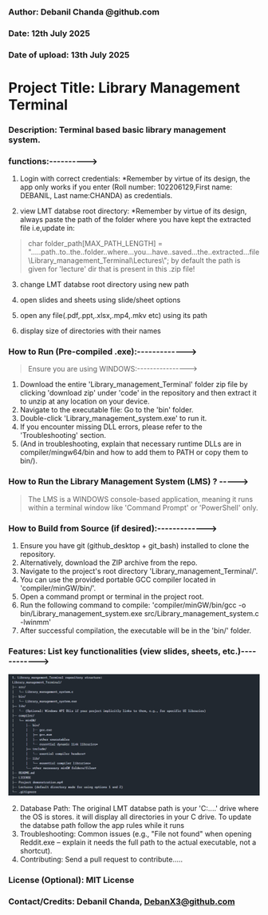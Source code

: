### Author: Debanil Chanda @github.com
### Date: 12th July 2025
### Date of upload: 13th July 2025


# Project Title: Library Management Terminal
### Description: Terminal based basic library management system.


### functions:---------->

1. Login with correct credentials: *Remember by virtue of its design, the app only works if you enter (Roll number: 102206129,First name: DEBANIL, Last name:CHANDA) as credentials.
   
2. view LMT databse root directory: *Remember by virtue of its design, always paste the path of the folder where you have kept the extracted file i.e,update in:
>char folder_path[MAX_PATH_LENGTH] = ".....path..to..the..folder..where...you...have..saved...the..extracted...file\\Library_management_Terminal\\Lectures\\";
by default the path is given for 'lecture' dir that is present in this .zip file!

3. change LMT databse  root directory using new path
   
4. open slides and sheets using slide/sheet options
   
5. open any file(.pdf,.ppt,.xlsx,.mp4,.mkv etc)  using its path
   
6. display size of directories with their names


### How to Run (Pre-compiled .exe):------------->

> Ensure you are using WINDOWS:---------------->
1. Download the entire 'Library_management_Terminal' folder zip file by clicking 'download zip' under 'code' in the repository and then extract it to unzip at any location on your device.
2. Navigate to the executable file: Go to the 'bin' folder.
3. Double-click 'Library_management_system.exe' to run it.
4. If you encounter missing DLL errors, please refer to the 'Troubleshooting' section.
5. (And in troubleshooting, explain that necessary runtime DLLs are in compiler/mingw64/bin and how to add them to PATH or copy them to bin/).


### How to Run the Library Management System (LMS) ? ----->
>The LMS is a WINDOWS console-based application, meaning it runs within a terminal window like 'Command Prompt' or 'PowerShell' only.


### How to Build from Source (if desired):------------->

1. Ensure you have git (github_desktop + git_bash) installed to clone the repository.
2. Alternatively, download the ZIP archive from the repo.
3. Navigate to the project's root directory 'Library_management_Terminal/'.
4. You can use the provided portable GCC compiler located in 'compiler/minGW/bin/'.
5. Open a command prompt or terminal in the project root.
6. Run the following command to compile: 'compiler/minGW/bin/gcc -o bin/Library_management_system.exe src/Library_management_system.c -lwinmm'
7. After successful compilation, the executable will be in the 'bin/' folder.


### Features: List key functionalities (view slides, sheets, etc.)------------>

![Zip folder structure:](https://github.com/Debanx3/Library_mangement_Terminal/blob/main/Folder_structure.png "Folder structure for LMT")

2. Database Path: The original LMT databse path is your 'C:\....' drive where the OS is stores. it will display all directories in your C drive. To update the databse path follow the app rules while it runs
3. Troubleshooting: Common issues (e.g., "File not found" when opening Reddit.exe – explain it needs the full path to the actual executable, not a shortcut).
4. Contributing: Send a pull request to contribute.....


### License (Optional): MIT License
### Contact/Credits: Debanil Chanda, [DebanX3@github.com](mailto:debanx3@github.com)



